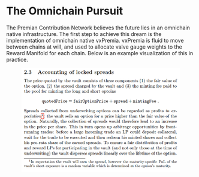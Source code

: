 # The Omnichain Pursuit

The Premian Contribution Network believes the future lies in an omnichain native infrastructure. The first step to achieve this dream is the implementation of omnichain native vxPremia. vxPremia is fluid to move between chains at will, and used to allocate valve gauge weights to the Reward Manifold for each chain. Below is an example visualization of this in practice.

<figure><img src="../../.gitbook/assets/image (12).png" alt=""><figcaption></figcaption></figure>
